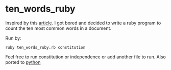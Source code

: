 ten_words_ruby
==============
Inspired by this [article](http://scottchamberlin.tumblr.com/post/55152416452/linqinterview). I got bored and decided to write a ruby program to count the ten most common words in a document. 

Run by:
    
    ruby ten_words_ruby.rb constitution

Feel free to run constitution or independence or add another file to run. Also ported to [python](https://github.com/lestopher/ten_words_python)
